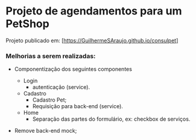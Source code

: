 # Projeto de agendamentos para um PetShop

Projeto publicado em: [https://GuilhermeSAraujo.github.io/consulpet]

### Melhorias a serem realizadas:

 - Componentização dos seguintes componentes 
	 - Login
		 - autenticação (service).
	 - Cadastro
		 - Cadastro Pet;
		 - Requisição para back-end (service).
	 - Home
		 - Separação das partes do formulário, ex: checkbox de serviços.

 - Remove back-end mock;
